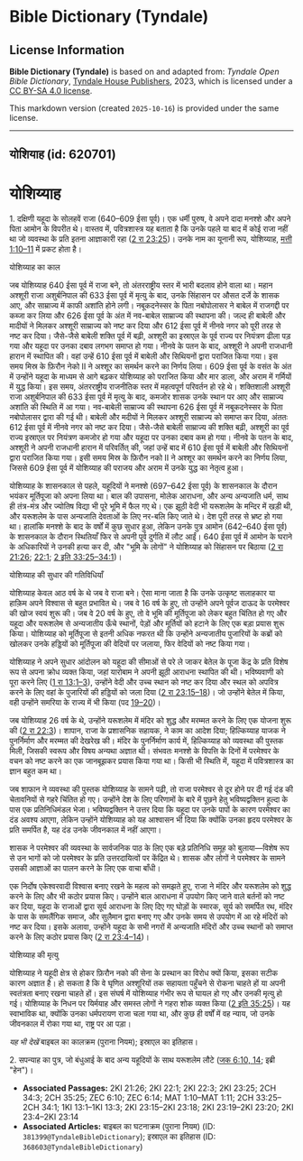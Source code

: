 # Bible Dictionary (Tyndale)

## License Information

**Bible Dictionary (Tyndale)** is based on and adapted from: _Tyndale Open Bible Dictionary_, [Tyndale House Publishers](https://tyndaleopenresources.com/), 2023, which is licensed under a [CC BY-SA 4.0 license](https://creativecommons.org/licenses/by-sa/4.0/legalcode.en).

This markdown version (created `2025-10-16`) is provided under the same license.



--------------------------------

## योशियाह (id: 620701)

योशिय्याह
=========

1\. दक्षिणी यहूदा के सोलहवें राजा (640–609 ईसा पूर्व)। एक धर्मी पुरुष, वे अपने दादा मनश्शे और अपने पिता आमोन के विपरीत थे। वास्तव में, पवित्रशास्त्र यह बताता है कि उनके पहले या बाद में कोई राजा नहीं था जो व्यवस्था के प्रति इतना आज्ञाकारी रहा ([2 रा 23:25](https://ref.ly/2Kgs23:25))। उनके नाम का यूनानी रूप, योशिय्याह, [मत्ती 1:10–11](https://ref.ly/Matt1:10-Matt1:11) में प्रकट होता है।

योशिय्याह का काल

जब योशिय्याह 640 ईसा पूर्व में राजा बने, तो अंतरराष्ट्रीय स्तर में भारी बदलाव होने वाला था। महान अश्शूरी राजा अशुर्बनिपाल की 633 ईसा पूर्व में मृत्यु के बाद, उनके सिंहासन पर औसत दर्जे के शासक आए, और साम्राज्य में काफी अशांति होने लगी। नबूकदनेस्सर के पिता नबोपोलासर ने बाबेल में राजगद्दी पर कब्जा कर लिया और 626 ईसा पूर्व के अंत में नव\-बाबेल साम्राज्य की स्थापना की। जल्द ही बाबेली और मादीयों ने मिलकर अश्शूरी साम्राज्य को नष्ट कर दिया और 612 ईसा पूर्व में नीनवे नगर को पूरी तरह से नष्ट कर दिया। जैसे\-जैसे बाबेली शक्ति पूर्व में बढ़ी, अश्शूरी का इस्राएल के पूर्व राज्य पर नियंत्रण ढीला पड़ गया और यहूदा पर उनका दबाव लगभग समाप्त हो गया। नीनवे के पतन के बाद, अश्शूरी ने अपनी राजधानी हारान में स्थापित की। वहां उन्हें 610 ईसा पूर्व में बाबेली और सिथियनों द्वारा पराजित किया गया। इस समय मिस्र के फ़िरौन नेको II ने अश्शूर का समर्थन करने का निर्णय लिया। 609 ईसा पूर्व के वसंत के अंत में उन्होंने यहूदा के माध्यम से आगे बढ़कर योशिय्याह को पराजित किया और मार डाला, और अराम में गर्मियों में युद्ध किया। इस समय, अंतरराष्ट्रीय राजनीतिक स्तर में महत्वपूर्ण परिवर्तन हो रहे थे। शक्तिशाली अश्शूरी राजा अशुर्बनिपाल की 633 ईसा पूर्व में मृत्यु के बाद, कमजोर शासक उनके स्थान पर आए और साम्राज्य अशांति की स्थिति में आ गया। नव\-बाबेली साम्राज्य की स्थापना 626 ईसा पूर्व में नबूकदनेस्सर के पिता नबोपोलासर द्वारा की गई थी। बाबेली और मदीयों ने मिलकर अश्शूरी साम्राज्य को समाप्त कर दिया, अंततः 612 ईसा पूर्व में नीनवे नगर को नष्ट कर दिया। जैसे\-जैसे बाबेली साम्राज्य की शक्ति बढ़ी, अश्शूरी का पूर्व राज्य इस्राएल पर नियंत्रण कमजोर हो गया और यहूदा पर उनका दबाव कम हो गया। नीनवे के पतन के बाद, अश्शूरी ने अपनी राजधानी हारान में परिवर्तित् की, जहां उन्हें बाद में 610 ईसा पूर्व में बाबेली और सिथियनों द्वारा पराजित किया गया। इसी समय मिस्र के फ़िरौन नको II ने अश्शूर का समर्थन करने का निर्णय लिया, जिससे 609 ईसा पूर्व में योशिय्याह की पराजय और अराम में उनके युद्ध का नेतृत्व हुआ।

योशिय्याह के शासनकाल से पहले, यहूदियों ने मनश्शे (697–642 ईसा पूर्व) के शासनकाल के दौरान भयंकर मूर्तिपूजा को अपना लिया था। बाल की उपासना, मोलेक आराधना, और अन्य अन्यजाति धर्म, साथ ही तंत्र\-मंत्र और ज्योतिष विद्या भी पूरे भूमि में फैल गए थे। एक झूठी वेदी भी यरूशलेम के मन्दिर में खड़ी थी, और यरूशलेम के पास अन्यजाति देवताओं के लिए नर\-बलि किए जाते थे। देश पूरी तरह से भ्रष्ट हो गया था। हालांकि मनश्शे के बाद के वर्षों में कुछ सुधार हुआ, लेकिन उनके पुत्र आमोन (642–640 ईसा पूर्व) के शासनकाल के दौरान स्थितियाँ फिर से अपनी पूर्व दुर्गति में लौट आईं। 640 ईसा पूर्व में आमोन के घराने के अधिकारियों ने उनकी हत्या कर दी, और "भूमि के लोगों" ने योशिय्याह को सिंहासन पर बिठाया ([2 रा 21:26](https://ref.ly/2Kgs21:26); [22:1](https://ref.ly/2Kgs22:1); [2 इति 33:25–34:1](https://ref.ly/2Chr33:25-2Chr34:1))।

योशिय्याह की सुधार की गतिविधियाँ

योशिय्याह केवल आठ वर्ष के थे जब वे राजा बने। ऐसा माना जाता है कि उनके उत्कृष्ट सलाहकार या हाक़िम अपने विश्वास से बहुत प्रभावित थे। जब वे 16 वर्ष के हुए, तो उन्होंने अपने पूर्वज दाऊद के परमेश्वर की खोज स्वयं शुरू की। जब वे 20 वर्ष के हुए, तो वे भूमि की मूर्तिपूजा को लेकर बहुत चिंतित हो गए और यहूदा और यरूशलेम से अन्यजातीय ऊँचे स्थानों, पेड़ों और मूर्तियों को हटाने के लिए एक बड़ा प्रयास शुरू किया। योशिय्याह को मूर्तिपूजा से इतनी अधिक नफरत थी कि उन्होंने अन्यजातीय पुजारियों के कब्रों को खोलकर उनके हड्डियों को मूर्तिपूजा की वेदियों पर जलाया, फिर वेदियों को नष्ट किया गया।

योशिय्याह ने अपने सुधार आंदोलन को यहूदा की सीमाओं से परे ले जाकर बेतेल के पूजा केंद्र के प्रति विशेष रूप से अपना क्रोध व्यक्त किया, जहां यारोबाम ने अपनी झूठी आराधना स्थापित की थी। भविष्यवाणी को पूरा करने लिए ([1 रा 13:1–3](https://ref.ly/1Kgs13:1-1Kgs13:3)), उन्होंने वेदी और उच्च स्थान को नष्ट कर दिया और स्थल को अपवित्र करने के लिए वहां के पुजारियों की हड्डियों को जला दिया ([2 रा 23:15–18](https://ref.ly/2Kgs23:15-2Kgs23:18))। जो उन्होंने बेतेल में किया, वही उन्होंने समरिया के राज्य में भी किया (पद [19–20](https://ref.ly/2Kgs23:15-2Kgs23:20))।

जब योशिय्याह 26 वर्ष के थे, उन्होंने यरूशलेम में मंदिर को शुद्ध और मरम्मत करने के लिए एक योजना शुरू की ([2 रा 22:3](https://ref.ly/2Kgs22:3))। शापान, राजा के प्रशासनिक सहायक, ने काम का आदेश दिया; हिल्किय्याह याजक ने पुनर्निर्माण और मरम्मत की देखरेख की। मंदिर के पुनर्निर्माण कार्य में, हिल्किय्याह को व्यवस्था की पुस्तक मिली, जिसकी स्वरूप और विषय अन्यथा अज्ञात थी। संभवतः मनश्शे के विपत्ति के दिनों में परमेश्वर के वचन को नष्ट करने का एक जानबूझकर प्रयास किया गया था। किसी भी स्थिति में, यहूदा में पवित्रशास्त्र का ज्ञान बहुत कम था।

जब शाफान ने व्यवस्था की पुस्तक योशिय्याह के सामने पढ़ी, तो राजा परमेश्वर से दूर होने पर दी गई दंड की चेतावनियों से गहरे चिंतित हो गए। उन्होंने देश के लिए परिणामों के बारे में पूछने हेतु भविष्यद्वक्तिन हुल्दा के पास एक प्रतिनिधिमंडल भेजा। भविष्यद्वक्तिन ने उत्तर दिया कि यहूदा पर उनके पापों के कारण परमेश्वर का दंड अवश्य आएगा, लेकिन उन्होंने योशिय्याह को यह आश्वासन भी दिया कि क्योंकि उनका हृदय परमेश्वर के प्रति समर्पित है, यह दंड उनके जीवनकाल में नहीं आएगा।

शासक ने परमेश्वर की व्यवस्था के सार्वजनिक पाठ के लिए एक बड़े प्रतिनिधि समूह को बुलाया—विशेष रूप से उन भागों को जो परमेश्वर के प्रति उत्तरदायित्वों पर केंद्रित थे। शासक और लोगों ने परमेश्वर के सामने उसकी आज्ञाओं का पालन करने के लिए एक वाचा बाँधी।

एक निर्दोष एकेश्वरवादी विश्वास बनाए रखने के महत्व को समझते हुए, राजा ने मंदिर और यरूशलेम को शुद्ध करने के लिए और भी कठोर प्रयास किए। उन्होंने बाल आराधना में उपयोग किए जाने वाले बर्तनों को नष्ट कर दिया, यहूदा के राजाओं द्वारा सूर्य आराधना के लिए दिए गए घोड़ों के स्मारक, सूर्य को समर्पित रथ, मंदिर के पास के समलैंगिक समाज, और सुलैमान द्वारा बनाए गए और उनके समय से उपयोग में आ रहे मंदिरों को नष्ट कर दिया। इसके अलावा, उन्होंने यहूदा के सभी नगरों में अन्यजाति मंदिरों और उच्च स्थानों को समाप्त करने के लिए कठोर प्रयास किए ([2 रा 23:4–14](https://ref.ly/2Kgs23:4-2Kgs23:14))।

योशिय्याह की मृत्यु

योशिय्याह ने यहूदी क्षेत्र से होकर फ़िरौन नको की सेना के प्रस्थान का विरोध क्यों किया, इसका सटीक कारण अज्ञात है। हो सकता है कि वे घृणित अश्शूरियों तक सहायता पहुँचने से रोकना चाहते हों या अपनी स्वतंत्रता बनाए रखना चाहते हों। इस संघर्ष में योशिय्याह गंभीर रूप से घायल हो गए और उनकी मृत्यु हो गई। योशिय्याह के निधन पर यिर्मयाह और समस्त लोगों ने गहरा शोक व्यक्त किया ([2 इति 35:25](https://ref.ly/2Chr35:25))। यह स्वाभाविक था, क्योंकि उनका धर्मपरायण राजा चला गया था, और कुछ ही वर्षों में वह न्याय, जो उनके जीवनकाल में रोका गया था, राष्ट्र पर आ पड़ा।

*यह भी देखें* बाइबल का कालक्रम (पुराना नियम); इस्राएल का इतिहास। 

2\. सपन्याह का पुत्र, जो बंधुआई के बाद अन्य यहूदियों के साथ यरूशलेम लौटे ([जक 6:10, 14](https://ref.ly/Zech6:10,Zech6:14); इब्री "हेन")।

* **Associated Passages:** 2KI 21:26; 2KI 22:1; 2KI 22:3; 2KI 23:25; 2CH 34:3; 2CH 35:25; ZEC 6:10; ZEC 6:14; MAT 1:10–MAT 1:11; 2CH 33:25–2CH 34:1; 1KI 13:1–1KI 13:3; 2KI 23:15–2KI 23:18; 2KI 23:19–2KI 23:20; 2KI 23:4–2KI 23:14
* **Associated Articles:** बाइबल का घटनाक्रम (पुराना नियम) (ID: `381399@TyndaleBibleDictionary`); इस्राएल का इतिहास  (ID: `368603@TyndaleBibleDictionary`)

